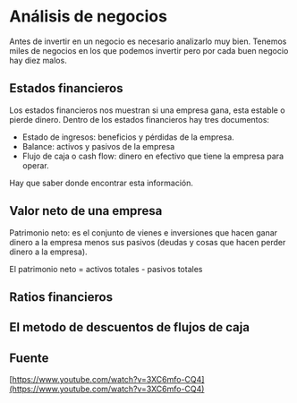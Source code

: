# Análisis de negocios

Antes de invertir en un negocio es necesario analizarlo muy bien. Tenemos miles de negocios en los que podemos invertir pero por cada buen negocio hay diez malos.


## Estados financieros

Los estados financieros nos muestran si una empresa gana, esta estable o pierde dinero. Dentro de los estados financieros hay tres documentos:

- Estado de ingresos: beneficios y  pérdidas de la empresa.
- Balance: activos y pasivos de la empresa
- Flujo de caja o cash flow: dinero en efectivo que tiene la empresa para operar.

Hay que saber donde encontrar esta información.

## Valor neto de una empresa

Patrimonio neto: es el conjunto de vienes e inversiones que hacen ganar dinero a la empresa menos sus pasivos (deudas y cosas que hacen perder dinero a la empresa).

El patrimonio neto = activos totales - pasivos totales




## Ratios financieros


## El metodo de descuentos de flujos de caja

## Fuente

[https://www.youtube.com/watch?v=3XC6mfo-CQ4](https://www.youtube.com/watch?v=3XC6mfo-CQ4)
